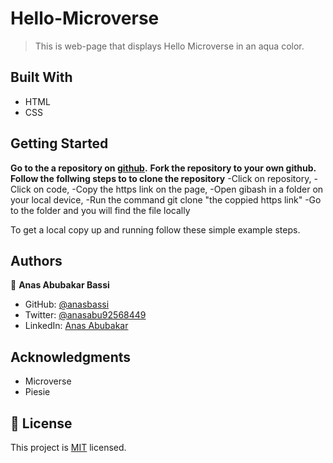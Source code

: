 
# Hello-Microverse

> This is web-page that displays Hello Microverse in an aqua color.


## Built With

- HTML
- CSS

## Getting Started

**Go to the a repository on [github](https://github.com/anasbassi/Hello-world.git).**
**Fork the repository to your own github.**
**Follow the follwing steps to to clone the repository**
-Click on repository,
-Click on code,
-Copy the https link on the page,
-Open gibash in a folder on your local device,
-Run the command git clone "the coppied https link" 
-Go to the folder and you will find the file locally 


To get a local copy up and running follow these simple example steps.

## Authors

👤 **Anas Abubakar Bassi**

- GitHub: [@anasbassi](https://github.com/anasbassi)
- Twitter: [@anasabu92568449](https://twitter.com/anasabu92568449)
- LinkedIn: [Anas Abubakar](https://linkedin.com/in/anas-abubakar-7b352722b)

## Acknowledgments

- Microverse
- Piesie

## 📝 License

This project is [MIT](./MIT.md) licensed.